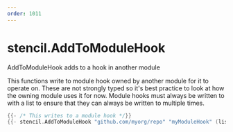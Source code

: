 ```yaml
---
order: 1011
---
```

<!-- Generated by tools/docgen. DO NOT EDIT. -->

# stencil.AddToModuleHook

AddToModuleHook adds to a hook in another module

This functions write to module hook owned by another module for it to
operate on. These are not strongly typed so it's best practice to look
at how the owning module uses it for now. Module hooks must always be
written to with a list to ensure that they can always be written to
multiple times.

```go
{{- /* This writes to a module hook */}}
{{- stencil.AddToModuleHook "github.com/myorg/repo" "myModuleHook" (list "myData") }}
```

